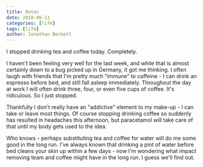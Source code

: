 ```yaml
---
title: Detox
date: 2018-06-11
categories: [life]
tags: [life]
author: Jonathan Beckett
---
```


I stopped drinking tea and coffee today. Completely.

I haven't been feeling very well for the last week, and while that is almost certainly down to a bug picked up in Germany, it got me thinking. I often laugh with friends that I'm pretty much "immune" to caffeine - I can drink an espresso before bed, and still fall asleep immediately. Throughout the day at work I will often drink three, four, or even five cups of coffee. It's ridiculous. So I just stopped.

Thankfully I don't really have an "addictive" element to my make-up - I can take or leave most things. Of course stopping drinking coffee so suddenly has resulted in headaches this afternoon, but paracetamol will take care of that until my body gets used to the idea.

Who knows - perhaps substituting tea and coffee for water will do me some good in the long run. I've always known that drinking a pint of water before bed cleans your skin up within a few days - now I'm wondering what impact removing team and coffee might have in the long run. I guess we'll find out.
